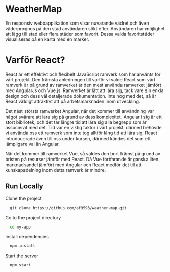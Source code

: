 
# WeatherMap

En responsiv webbapplikation som visar nuvarande vädret och även väderprognos på den stad användaren sökt efter. Användaren har möjlighet att lägg till stad eller flera städer som favorit. Dessa valda favoritstäder visualiseras på en karta med en marker. 

# Varför React?
React är ett effektivt och flexibelt JavaScript ramverk som har använts för vårt projekt. Den främsta anledningen till varför vi valde React som vårt ramverk är på grund av ramverket är den mest använda ramverket jämfört med AngularJs och Vue.js. Ramverket är lätt att lära sig, tack vare sin enkla design och dess väl detaljerade dokumentation. Inte nog med det, så är React väldigt attraktivt att på arbetsmarknaden inom utveckling. 

Det näst största ramverket Angular, när det kommer till användning var något svårare att lära sig på grund av dess komplexitet. Angular i sig är ett stort bibliotek, och det tar längre tid att lära sig alla begrepp som är associerat med det. Tid var en viktig faktor i vårt projekt, därmed behövde vi använda oss ett ramverk som inte tog alltför lång tid att lära sig. React introducerade även till oss under kursen, därmed kändes det som ett lämpligare val än Angular. 

När det kommer till ramverket Vue, så valdes den bort främst på grund av bristen på resurser jämför med React. Då Vue fortfarande är ganska liten marknadsandel jämfört med Angular och React medför det till att kunskapsdelning inom detta ramverk är mindre. 





## Run Locally

Clone the project

```bash
  git clone https://github.com/af9593/weather-map.git
```

Go to the project directory

```bash
  cd my-app
```

Install dependencies

```bash
  npm install
```

Start the server

```bash
  npm start
```

  